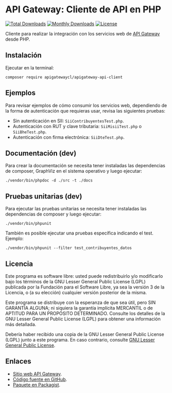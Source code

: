 API Gateway: Cliente de API en PHP
==================================

[![Total Downloads](https://poser.pugx.org/apigatewaycl/apigateway-api-client/downloads)](https://packagist.org/packages/apigatewaycl/apigateway-api-client)
[![Monthly Downloads](https://poser.pugx.org/apigatewaycl/apigateway-api-client/d/monthly)](https://packagist.org/packages/apigatewaycl/apigateway-api-client)
[![License](https://poser.pugx.org/apigatewaycl/apigateway-api-client/license)](https://packagist.org/packages/apigatewaycl/apigateway-api-client)

Cliente para realizar la integración con los servicios web de [API Gateway](https://www.apigateway.cl) desde PHP.

Instalación
-----------

Ejecutar en la terminal:

```shell
composer require apigatewaycl/apigateway-api-client
```

Ejemplos
--------

Para revisar ejemplos de cómo consumir los servicios web, dependiendo de la
forma de autenticación que requieras usar, revisa las siguientes pruebas:

- Sin autenticación en SII: `SiiContribuyentesTest.php`.
- Autenticación con RUT y clave tributaria: `SiiMisiiTest.php` o `SiiBheTest.php`.
- Autenticación con firma electrónica: `SiiDteTest.php`.

Documentación (dev)
-------------------

Para crear la documentación se necesita tener instaladas las dependencias
de composer, GraphViz en el sistema operativo y luego ejecutar:

```shell
./vendor/bin/phpdoc -d ./src -t ./docs
```

Pruebas unitarias (dev)
-----------------------

Para ejecutar las pruebas unitarias se necesita tener instaladas las
dependencias de composer y luego ejecutar:

```shell
./vendor/bin/phpunit
```

También es posible ejecutar una pruebas específica indicando el test. Ejemplo:

```shell
./vendor/bin/phpunit --filter test_contribuyentes_datos
```

Licencia
--------

Este programa es software libre: usted puede redistribuirlo y/o modificarlo
bajo los términos de la GNU Lesser General Public License (LGPL) publicada
por la Fundación para el Software Libre, ya sea la versión 3 de la Licencia,
o (a su elección) cualquier versión posterior de la misma.

Este programa se distribuye con la esperanza de que sea útil, pero SIN
GARANTÍA ALGUNA; ni siquiera la garantía implícita MERCANTIL o de APTITUD
PARA UN PROPÓSITO DETERMINADO. Consulte los detalles de la GNU Lesser General
Public License (LGPL) para obtener una información más detallada.

Debería haber recibido una copia de la GNU Lesser General Public License
(LGPL) junto a este programa. En caso contrario, consulte
[GNU Lesser General Public License](http://www.gnu.org/licenses/lgpl.html).

Enlaces
-------

- [Sitio web API Gateway](https://www.apigateway.cl).
- [Código fuente en GitHub](https://github.com/apigatewaycl/apigateway-api-client-php).
- [Paquete en Packagist](https://packagist.org/packages/apigatewaycl/apigateway-api-client).
